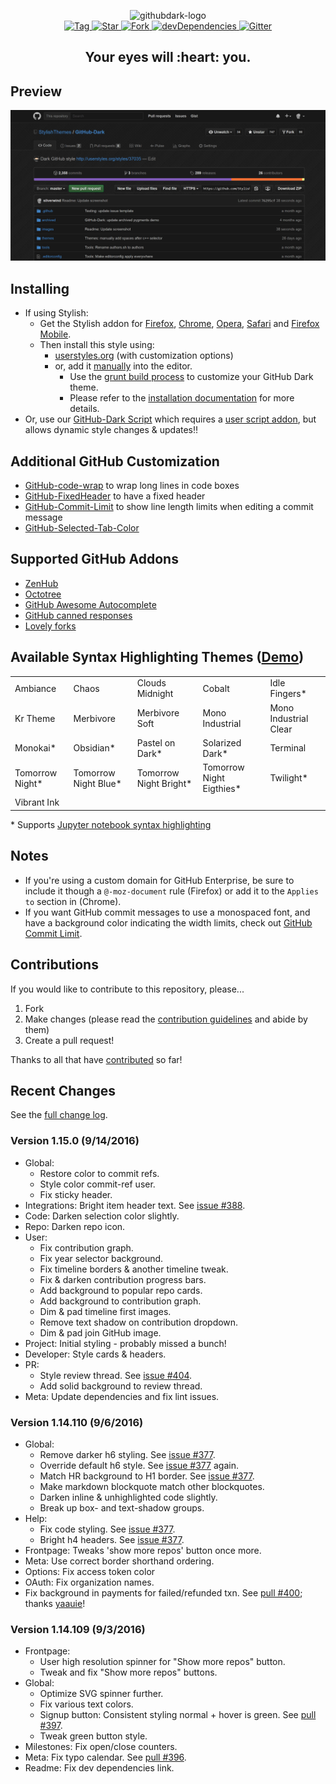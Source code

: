 <p align="center">
  <img alt="githubdark-logo" src="https://rawgit.com/StylishThemes/logos/master/github.dark/githubdark-mini.svg" width="580">
  <br>
  <a href="https://github.com/StylishThemes/GitHub-Dark/tags">
    <img src="https://img.shields.io/github/tag/StylishThemes/GitHub-Dark.svg?label=%20tag%20" alt="Tag">
  </a>
  <a href="https://github.com/StylishThemes/GitHub-Dark/stargazers">
    <img src="http://github-svg-buttons.herokuapp.com/star.svg?user=StylishThemes&repo=GitHub-Dark&style=flat&background=007ec6" alt="Star">
  </a>
  <a href="http://github.com/StylishThemes/GitHub-Dark/fork">
    <img src="http://github-svg-buttons.herokuapp.com/fork.svg?user=StylishThemes&repo=GitHub-Dark&style=flat&background=007ec6" alt="Fork">
  </a>
  <a href="https://david-dm.org/StylishThemes/GitHub-Dark?type=dev">
    <img src="https://img.shields.io/david/dev/StylishThemes/GitHub-Dark.svg?label=%20devDependencies%20" alt="devDependencies">
  </a>
  <a href="https://gitter.im/StylishThemes/GitHub-Dark">
    <img src="https://img.shields.io/gitter/room/StylishThemes/Github-Dark.js.svg?maxAge=2592000" alt="Gitter">
  </a>
</p>
<h2 align="center">Your eyes will :heart: you.</h2>

## Preview
![](./images/screenshots/after_blue.png)

## Installing

* If using Stylish:
  * Get the Stylish addon for [Firefox](https://addons.mozilla.org/en-US/firefox/addon/2108/), [Chrome](https://chrome.google.com/extensions/detail/fjnbnpbmkenffdnngjfgmeleoegfcffe), [Opera](https://addons.opera.com/en/extensions/details/stylish/), [Safari](http://sobolev.us/stylish/) and [Firefox Mobile](https://addons.mozilla.org/en-US/firefox/addon/2108/).
  * Then install this style using:
    * [userstyles.org](http://userstyles.org/styles/37035) (with customization options)
    * or, add it [manually](https://raw.githubusercontent.com/StylishThemes/GitHub-Dark/master/github-dark.css) into the editor.
      * Use the [grunt build process](https://github.com/StylishThemes/GitHub-Dark/wiki/Build) to customize your GitHub Dark theme.
      * Please refer to the [installation documentation](https://github.com/StylishThemes/GitHub-Dark/wiki/Install) for more details.
* Or, use our [GitHub-Dark Script](https://github.com/StylishThemes/GitHub-Dark-Script) which requires a [user script addon](https://github.com/StylishThemes/GitHub-Dark-Script/wiki/Install), but allows dynamic style changes & updates:bangbang:

## Additional GitHub Customization

* [GitHub-code-wrap](https://github.com/StylishThemes/GitHub-code-wrap) to wrap long lines in code boxes
* [GitHub-FixedHeader](https://github.com/StylishThemes/GitHub-FixedHeader) to have a fixed header
* [GitHub-Commit-Limit](https://github.com/StylishThemes/GitHub-Commit-Limit) to show line length limits when editing a commit message
* [GitHub-Selected-Tab-Color](https://github.com/StylishThemes/GitHub-Selected-Tab-Color)

## Supported GitHub Addons

* [ZenHub](https://www.zenhub.io/)
* [Octotree](https://github.com/buunguyen/octotree/#octotree)
* [GitHub Awesome Autocomplete](https://github.com/algolia/github-awesome-autocomplete)
* [GitHub canned responses](https://github.com/notwaldorf/github-canned-responses#how-to-get-it)
* [Lovely forks](https://github.com/musically-ut/lovely-forks#lovely-forks)

## Available Syntax Highlighting Themes ([Demo](https://stylishthemes.github.io/GitHub-Dark/))

|                 |                      |                        |                          |                       |
|-----------------|----------------------|------------------------|--------------------------|-----------------------|
| Ambiance        | Chaos                | Clouds Midnight        | Cobalt                   | Idle Fingers*         |
| Kr Theme        | Merbivore            | Merbivore Soft         | Mono Industrial          | Mono Industrial Clear |
| Monokai*        | Obsidian*            | Pastel on Dark*        | Solarized Dark*          | Terminal              |
| Tomorrow Night* | Tomorrow Night Blue* | Tomorrow Night Bright* | Tomorrow Night Eigthies* | Twilight*             |
| Vibrant Ink     |                      |                        |                          |                       |

\* Supports [Jupyter notebook syntax highlighting](https://github.com/sujitpal/statlearning-notebooks/blob/master/src/chapter2.ipynb)

## Notes

* If you're using a custom domain for GitHub Enterprise, be sure to include it though a `@-moz-document` rule (Firefox) or add it to the `Applies to` section in (Chrome).
* If you want GitHub commit messages to use a monospaced font, and have a background color indicating the width limits, check out [GitHub Commit Limit](https://github.com/StylishThemes/GitHub-Commit-Limit).

## Contributions

If you would like to contribute to this repository, please...

1. Fork
2. Make changes (please read the [contribution guidelines](./.github/CONTRIBUTING.md) and abide by them)
3. Create a pull request!

Thanks to all that have [contributed](./AUTHORS) so far!

## Recent Changes

See the [full change log](https://github.com/StylishThemes/GitHub-Dark/wiki).

### Version 1.15.0 (9/14/2016)

* Global:
  * Restore color to commit refs.
  * Style color commit-ref user.
  * Fix sticky header.
* Integrations: Bright item header text. See [issue #388](https://github.com/StylishThemes/GitHub-Dark/issues/388).
* Code: Darken selection color slightly.
* Repo: Darken repo icon.
* User:
  * Fix contribution graph.
  * Fix year selector background.
  * Fix timeline borders & another timeline tweak.
  * Fix & darken contribution progress bars.
  * Add background to popular repo cards.
  * Add background to contribution graph.
  * Dim & pad timeline first images.
  * Remove text shadow on contribution dropdown.
  * Dim & pad join GitHub image.
* Project: Initial styling - probably missed a bunch!
* Developer: Style cards & headers.
* PR:
  * Style review thread. See [issue #404](https://github.com/StylishThemes/GitHub-Dark/issues/404).
  * Add solid background to review thread.
* Meta: Update dependencies and fix lint issues.

### Version 1.14.110 (9/6/2016)

* Global:
  * Remove darker h6 styling. See [issue #377](https://github.com/StylishThemes/GitHub-Dark/issues/377).
  * Override default h6 style. See [issue #377](https://github.com/StylishThemes/GitHub-Dark/issues/377) again.
  * Match HR background to H1 border. See [issue #377](https://github.com/StylishThemes/GitHub-Dark/issues/377).
  * Make markdown blockquote match other blockquotes.
  * Darken inline & unhighlighted code slightly.
  * Break up box- and text-shadow groups.
* Help:
  * Fix code styling. See [issue #377](https://github.com/StylishThemes/GitHub-Dark/issues/377).
  * Bright h4 headers. See [issue #377](https://github.com/StylishThemes/GitHub-Dark/issues/377).
* Frontpage: Tweaks 'show more repos' button once more.
* Meta: Use correct border shorthand ordering.
* Options: Fix access token color
* OAuth: Fix organization names.
* Fix background in payments for failed/refunded txn. See [pull #400](https://github.com/StylishThemes/GitHub-Dark/pull/400); thanks [yaauie](https://github.com/yaauie)!

### Version 1.14.109 (9/3/2016)

* Frontpage:
  * User high resolution spinner for "Show more repos" button.
  * Tweak and fix "Show more repos" buttons.
* Global:
  * Optimize SVG spinner further.
  * Fix various text colors.
  * Signup button: Consistent styling normal + hover is green. See [pull #397](https://github.com/StylishThemes/GitHub-Dark/pull/397).
  * Tweak green button style.
* Milestones: Fix open/close counters.
* Meta: Fix typo calendar. See [pull #396](https://github.com/StylishThemes/GitHub-Dark/pull/396).
* Readme: Fix dev dependencies link.
